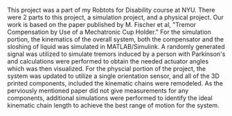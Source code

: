 This project was a part of my Robtots for Disability course at NYU. There were 2 parts to this project, a simulation project, and a physical project.
Our work is based on the paper published by M. Fischer et al, "Tremor Compensation by Use of a Mechatronic Cup Holder."
For the simulation portion, the kinematics of the overall system, both the compensator and the sloshing of liquid was simulated in MATLAB/Simulink.
A randomly generated signal was utilized to simulate tremors induced by a person with Parkinson's and calculations were performed to obtain the needed actuator angles which was then visualized.
For the physcial portion of the project, the system was updated to utilize a single orientation sensor, and all of the 3D printed components, included the kinematic chains were remodeled.
As the perviously mentioned paper did not give measurements for any components, additional simulations were performed to identify the ideal kinematic chain length to achieve the best range of motion for the system.
